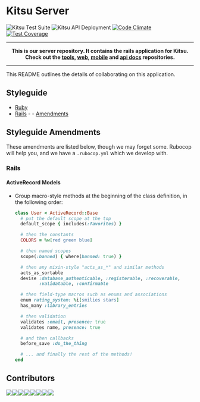 # Kitsu Server

![Kitsu Test Suite](https://github.com/hummingbird-me/kitsu-server/workflows/Kitsu%20Test%20Suite/badge.svg)
![Kitsu API Deployment](https://github.com/hummingbird-me/kitsu-server/workflows/Kitsu%20API%20Deployment/badge.svg)
[![Code Climate](https://codeclimate.com/github/hummingbird-me/kitsu-server/badges/gpa.svg)](https://codeclimate.com/github/hummingbird-me/kitsu-server) 
[![Test Coverage](https://codeclimate.com/github/hummingbird-me/kitsu-server/badges/coverage.svg)](https://codeclimate.com/github/hummingbird-me/kitsu-server/coverage)

---
**<p align="center">This is our server repository. It contains the rails application for Kitsu.<br />Check out the [tools], [web], [mobile] and [api docs] repositories.</p>**

[tools]:https://github.com/hummingbird-me/kitsu-tools
[web]:https://github.com/hummingbird-me/kitsu-web
[mobile]:https://github.com/hummingbird-me/kitsu-mobile
[api docs]:https://github.com/hummingbird-me/api-docs

---

This README outlines the details of collaborating on this application.

## Styleguide

* [Ruby](https://github.com/bbatsov/ruby-style-guide)
* [Rails](https://github.com/bbatsov/rails-style-guide) - - [Amendments](https://github.com/hummingbird-me/kitsu-server/blob/the-future/README.md#rails)

## Styleguide Amendments

These amendments are listed below, though we may forget some. Rubocop will help
you, and we have a `.rubocop.yml` which we develop with.

### Rails
#### ActiveRecord Models
 * Group macro-style methods at the beginning of the class definition, in the
   following order:

   ```ruby
   class User < ActiveRecord::Base
     # put the default scope at the top
     default_scope { includes(:favorites) }

     # then the constants
     COLORS = %w[red green blue]

     # then named scopes
     scope(:banned) { where(banned: true) }

     # then any mixin-style "acts_as_*" and similar methods
     acts_as_sortable
     devise :database_authenticable, :registerable, :recoverable,
            :validatable, :confirmable

     # then field-type macros such as enums and associations
     enum rating_system: %i[smilies stars]
     has_many :library_entries

     # then validation
     validates :email, presence: true
     validates name, presence: true

     # and then callbacks
     before_save :do_the_thing

     # ... and finally the rest of the methods!
   end
   ```
   
## Contributors
   
[![](https://sourcerer.io/fame/wopian/hummingbird-me/kitsu-server/images/0)](https://sourcerer.io/fame/wopian/hummingbird-me/kitsu-server/links/0)[![](https://sourcerer.io/fame/wopian/hummingbird-me/kitsu-server/images/1)](https://sourcerer.io/fame/wopian/hummingbird-me/kitsu-server/links/1)[![](https://sourcerer.io/fame/wopian/hummingbird-me/kitsu-server/images/2)](https://sourcerer.io/fame/wopian/hummingbird-me/kitsu-server/links/2)[![](https://sourcerer.io/fame/wopian/hummingbird-me/kitsu-server/images/3)](https://sourcerer.io/fame/wopian/hummingbird-me/kitsu-server/links/3)[![](https://sourcerer.io/fame/wopian/hummingbird-me/kitsu-server/images/4)](https://sourcerer.io/fame/wopian/hummingbird-me/kitsu-server/links/4)[![](https://sourcerer.io/fame/wopian/hummingbird-me/kitsu-server/images/5)](https://sourcerer.io/fame/wopian/hummingbird-me/kitsu-server/links/5)[![](https://sourcerer.io/fame/wopian/hummingbird-me/kitsu-server/images/6)](https://sourcerer.io/fame/wopian/hummingbird-me/kitsu-server/links/6)[![](https://sourcerer.io/fame/wopian/hummingbird-me/kitsu-server/images/7)](https://sourcerer.io/fame/wopian/hummingbird-me/kitsu-server/links/7)
